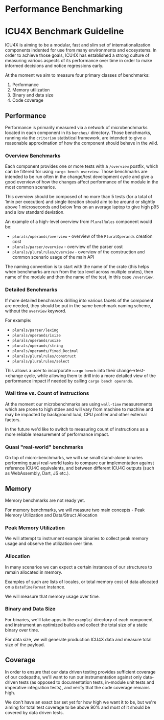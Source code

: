 # Performance Benchmarking

ICU4X Benchmark Guideline
=========================

ICU4X is aiming to be a modular, fast and slim set of internationalization components indented
for use from many environments and ecosystems.
In order to achieve those goals, ICU4X has established a strong culture of measuring various
aspects of its performance over time in order to make informed decisions and notice regressions early.

At the moment we aim to measure four primary classes of benchmarks:

1) Performance
2) Memory utilization
3) Binary and data size
4) Code coverage

## Performance

Performance is primarily measured via a network of microbenchmarks located in each component
in its `benches/` directory.
Those benchmarks, running via the `criterion` statistical framework, are intended to give a reasonable
approximation of how the component should behave in the wild.

### Overview Benchmarks

Each component provides one or more tests with a `/overview` postfix, which can be filtered for using
`cargo bench overview`. Those benchmarks are intended to be run often in the change/test development cycle and give a good
overview of how the changes affect performance of the module in the most common scenarios.

This overview should be composed of no more than 5 tests (for a total of 1min per execution) and single iteration
should aim to be around or slightly above 1 microseconds and below 1ms on an average laptop to give
high p95 and a low standard deviation.

An example of a high-level overview from `PluralRules` component would be:
- `plurals/operands/overview` - overview of the `PluralOperands` creation cost
- `plurals/parser/overview` - overview of the parser cost
- `plurals/pluralrules/overview` - overview of the construction and common scenario usage of the main API

The naming convention is to start with the name of the crate (this helps when benchmarks are run from the top level across
multiple crates), then name of the module and then the name of the test, in this case `/overview`.

### Detailed Benchmarks

If more detailed benchmarks drilling into various facets of the component are needed, they should be put
in the same benchmark naming scheme, without the `overview` keyword.

For example:
  - `plurals/parser/lexing`
  - `plurals/operands/isize`
  - `plurals/operands/usize`
  - `plurals/operands/string`
  - `plurals/operands/fixed_Decimal`
  - `plurals/pluralrules/construct`
  - `plurals/pluralrules/select`

This allows a user to incorporate `cargo bench` into their change->test->change cycle, while allowing them
to drill into a more detailed view of the performance impact if needed by calling `cargo bench operands`.

### Wall time vs. Count of instructions

At the moment our microbenchmarks are using `wall-time` measurements which are prone to high stdev and will vary
from machine to machine and may be impacted by background load, CPU profiler and other external factors.

In the future we'd like to switch to measuring count of instructions as a more reliable measurement of performance
impact.

### Quasi "real-world" benchmarks

On top of micro-benchmarks, we will use small stand-alone binaries performing quasi real-world tasks
to compare our implementation against reference ICU4C equivalents, and between different ICU4C outputs (such
as WebAssembly, Dart, JS etc.).

## Memory

Memory benchmarks are not ready yet.

For memory benchmarks, we will measure two main concepts - Peak Memory Utilization and Data/Struct Allocation

### Peak Memory Utilization

We will attempt to instrument example binaries to collect peak memory usage and observe the utilization over time.

### Allocation

In many scenarios we can expect a certain instances of our structures to remain allocated in memory.

Examples of such are lists of locales, or total memory cost of data allocated on a `DateTimeFormat` instance.

We will measure that memory usage over time.

### Binary and Data Size

For binaries, we'll take apps in the `example/` directory of each component and instrument an optimized
builds and collect the total size of a static binary over time.

For data size, we will generate production ICU4X data and measure total size of the payload.

## Coverage

In order to ensure that our data driven testing provides sufficient coverage of our codepaths,
we'll want to run our instrumentation against only data-driven tests (as opposed to documentation tests,
in-module unit tests and imperative integration tests), and verify that the code coverage remains high.

We don't have an exact bar set yet for how high we want it to be, but we're aiming for total test coverage
to be above 90% and most of it should be covered by data driven tests.
